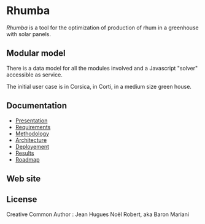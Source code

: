 # Rhumba
*Rhumba* is a tool for the optimization of production of rhum in a greenhouse with solar panels.

## Modular model

There is a data model for all the modules involved and a Javascript "solver" accessible as service.

The initial user case is in Corsica, in Corti, in a medium size green house.

## Documentation

- [Presentation](docs/PRESENTATION.md)
- [Requirements](docs/REQUIREMENTS.md)
- [Methodology](docs/METHODOLOGY.md)
- [Architecture](docs/ARCHITECTURE.md)
- [Deployement](docs/DEPLOYEMENT.md)
- [Results](docs/RESULTS)
- [Roadmap](docs/ROADMAP.md)

## Web site

## License

Creative Common
Author : Jean Hugues Noël Robert, aka Baron Mariani


